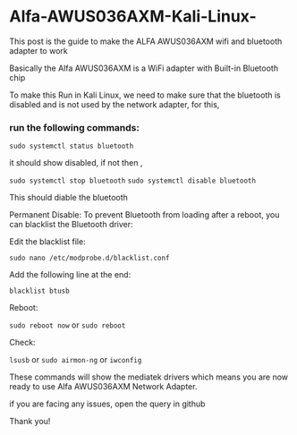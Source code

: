 # Alfa-AWUS036AXM-Kali-Linux-
This post is the guide to make the ALFA AWUS036AXM wifi and bluetooth adapter to work 

Basically the Alfa AWUS036AXM is a WiFi adapter with Built-in Bluetooth chip

To make this Run in Kali Linux, we need to make sure that the bluetooth is disabled and is not used by the network adapter, for this,

### run the following commands: 

`sudo systemctl status bluetooth`

it should show disabled, if not then ,

`sudo systemctl stop bluetooth`
`sudo systemctl disable bluetooth`

This should diable the bluetooth

Permanent Disable: To prevent Bluetooth from loading after a reboot, you can blacklist the Bluetooth driver:

Edit the blacklist file:

`sudo nano /etc/modprobe.d/blacklist.conf`

Add the following line at the end:

`blacklist btusb`

Reboot: 

`sudo reboot now` or `sudo reboot`

Check:

`lsusb` or `sudo airmon-ng` or `iwconfig`

These commands will show the mediatek drivers which means you are now ready to use Alfa AWUS036AXM Network Adapter.

if you are facing any issues, open the query in github 

Thank you!
